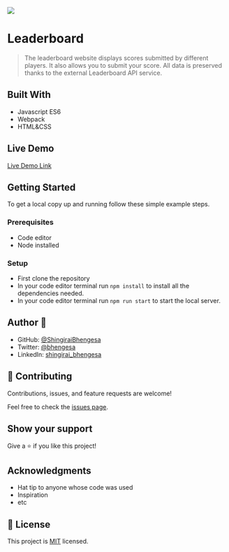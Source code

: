 ![](https://img.shields.io/badge/Microverse-blueviolet)

# Leaderboard

> The leaderboard website displays scores submitted by different players. It also allows you to submit your score. All data is preserved thanks to the external Leaderboard API service.


## Built With

- Javascript ES6
- Webpack
- HTML&CSS

## Live Demo

[Live Demo Link](https://livedemo.com)


## Getting Started


To get a local copy up and running follow these simple example steps.

### Prerequisites

- Code editor
- Node installed

### Setup

- First clone the repository
- In your code editor terminal run `npm install` to install all the dependencies needed.
- In your code editor terminal run `npm run start` to start the local server.


## Author 👤

- GitHub: [@ShingiraiBhengesa](https://github.com/ShingiraiBhengesa)
- Twitter: [@bhengesa](https://twitter.com/bhengesa)
- LinkedIn: [shingirai_bhengesa](https://linkedin.com/in/linkedinhandle)


## 🤝 Contributing

Contributions, issues, and feature requests are welcome!

Feel free to check the [issues page](../../issues/).

## Show your support

Give a ⭐️ if you like this project!

## Acknowledgments

- Hat tip to anyone whose code was used
- Inspiration
- etc

## 📝 License

This project is [MIT](./MIT.md) licensed.
